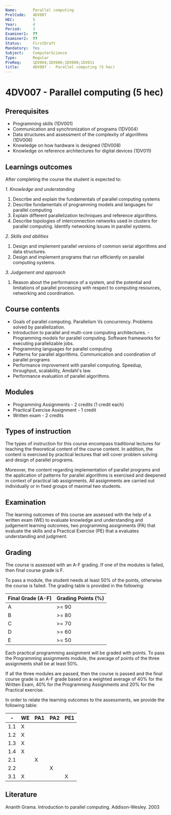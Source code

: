```yaml
---
Name:       Parallel computing
PrelCode:   4DV007
HEC:        5
Year:       4
Period:     3
Examiner1:  ??    
Examiner2:  ??
Status:     FirstDraft
Mandatory:  Yes
Subject:    ComputerScience
Type:       Regular
PreReq:     1DV004;1DV006;1DV008;1DV011
title:      4DV007 -  Parallel computing (5 hec)
---
```


# 4DV007 -  Parallel computing (5 hec)

## Prerequisites


- Programming skills (1DV001)
- Communication and synchronization of programs (1DV004)
- Data structures and assessment of the complexity of algorithms (1DV006)
- Knowledge on how hardware is designed (1DV008)
- Knowledge on reference architectures for digital devices (1DV011)


## Learnings outcomes

After completing the course the student is expected to:

*1. Knowledge and understanding*

1. Describe and explain the fundamentals of parallel computing systems
2. Describe fundamentals of programming models and languages for parallel
computing
3. Explain different parallelization techniques and reference algorithms. 
4. Describe topologies of interconnection networks used in clusters for parallel computing. Identify networking issues in parallel systems. 

*2.	Skills and abilities*

1. Design and implement parallel versions of common serial algorithms and data structures.
2. Design and implement programs that run efficiently on parallel computing systems.

*3.	Judgement and approach*

1. Reason about the performance of a system, and the potential and limitations of parallel processing with respect to computing resources, networking and coordination. 



## Course contents

- Goals of parallel computing. Parallelism Vs concurrency. Problems solved by parallelization. 
- Introduction to parallel and multi-core computing architectures. - Programming models for parallel computing. Software frameworks for executing parallelizable jobs. 
- Programming languages for parallel computing
- Patterns for parallel algorithms. Communication and coordination of parallel programs  
- Performance improvement with parallel computing. Speedup, throughput, scalability, Amdahl's law.
- Performance evaluation of parallel algorithms. 

## Modules

- Programming Assignments - 2 credits (1 credit each)
- Practical Exercise Assignment - 1 credit
- Written exam - 2 credits

## Types of instruction

The types of instruction for this course encompass traditional lectures for teaching the theoretical content of the course content. In addition, the content is exercised by practical lectures that will cover problem solving and design of parallel programs. 

Moreover, the content regarding implementation of parallel programs and the application of patterns for parallel algorithms is exercised and deepened in context of practical lab assignments. 
All assignments are carried out individually or in fixed groups of maximal two students.


## Examination

The learning outcomes of this course are assessed with the help of a written exam (WE) to evaluate knowledge and understanding and judgement learning outcomes, two programming assignments (PA) that evaluate the skills and a Practical Exercise (PE) that a evaluates understanding and judgment.


## Grading

The course is assessed with an A-F grading. If one of the modules is failed, then final course grade is F. 

To pass a module, the student needs at least 50% of the points, otherwise the course is failed. The grading table is provided in the following:

|Final Grade (A-F) | Grading Points (%) |
| ---------------  | ------------------ |
| A                | >= 90              |
| B                | >= 80              |
| C                | >= 70              |
| D                | >= 60              |
| E                | >= 50              |

Each practical programming assignment will be graded with points. To pass the Programming assignments module, the average of points of the three assignments shall be at least 50%.

If all the three modules are passed, then the course is passed and the final course grade is an A-F grade based on a weighted average of 40% for the Written Exam, 40% for the Programming Assignments and 20% for the Practical exercise. 

In order to relate the learning outcomes to the assessments, we provide the following table:


|  -   | WE  | PA1 | PA2 | PE1 |
| ---  | --- | --- | --- | --- |
| 1.1  | X   |     |     |     |
| 1.2  | X   |     |     |     | 
| 1.3  | X   |     |     |     |
| 1.4  | X   |     |     |     |
| 2.1  |     |  X  |     |     |
| 2.2  |     |     |  X  |     |
| 3.1  | X   |     |     |  X  |





## Literature

Ananth Grama. Introduction to parallel computing. Addison-Wesley. 2003